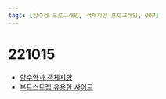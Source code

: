 ```yaml
---
tags: [함수형 프로그래밍, 객체지향 프로그래밍, OOP]
---
```


# 221015

-   [함수형과 객체지향](https://t.co/RaWRBoZGcW)
-   [부트스트랩 유용한 사이트](https://bootdey.com)
